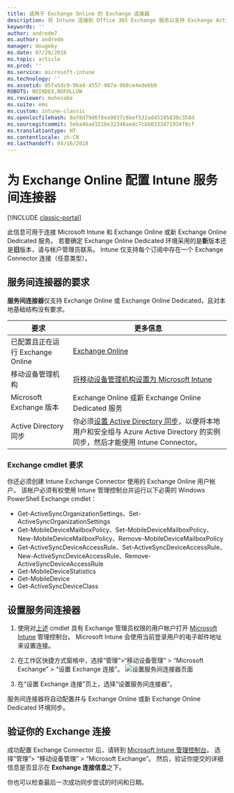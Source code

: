 ```yaml
---
title: 适用于 Exchange Online 的 Exchange 连接器
description: 将 Intune 连接到 Office 365 Exchange 服务以支持 Exchange ActiveSync 移动设备管理 (MDM)。
keywords: ''
author: andredm7
ms.author: andredm
manager: dougeby
ms.date: 07/29/2016
ms.topic: article
ms.prod: ''
ms.service: microsoft-intune
ms.technology: ''
ms.assetid: 05fa5dc9-9bad-4557-987a-9b8ce4edebb0
ROBOTS: NOINDEX,NOFOLLOW
ms.reviewer: muhosabe
ms.suite: ems
ms.custom: intune-classic
ms.openlocfilehash: 8af8d79d6f8ea9037c6bef532ad45185830c358d
ms.sourcegitcommit: 5eba4bad151be32346aedc7cbb0333d71934f8cf
ms.translationtype: HT
ms.contentlocale: zh-CN
ms.lasthandoff: 04/16/2018
---
```

# <a name="configure-the-intune-service-to-service-connector-for-exchange-online"></a>为 Exchange Online 配置 Intune 服务间连接器

[!INCLUDE [classic-portal](../includes/classic-portal.md)]

此信息可用于连接 Microsoft Intune 和 Exchange Online 或新 Exchange Online Dedicated 服务。 若要确定 Exchange Online Dedicated 环境采用的是**新**版本还是**旧**版本，请与帐户管理员联系。 Intune 仅支持每个订阅中存在一个 Exchange Connector 连接（任意类型）。

## <a name="service-to-service-connector-requirements"></a>服务间连接器的要求
**服务间连接器**仅支持 Exchange Online 或 Exchange Online Dedicated，且对本地基础结构没有要求。


|              要求               |                                                                                                            更多信息                                                                                                            |
|----------------------------------------|----------------------------------------------------------------------------------------------------------------------------------------------------------------------------------------------------------------------------------------|
| 已配置且正在运行 Exchange Online |                                                                                 [Exchange Online](https://technet.microsoft.com/library/jj200580.aspx)                                                                                 |
|   移动设备管理机构   |                                                       [将移动设备管理机构设置为 Microsoft Intune](prerequisites-for-enrollment.md#step-2-set-mdm-authority)                                                       |
|       Microsoft Exchange 版本       |                                                                                      Exchange Online 或新 Exchange Online Dedicated 服务                                                                                      |
|    Active Directory 同步    | 你必须[设置 Active Directory 同步](/intune/users-permissions-add)，以便将本地用户和安全组与 Azure Active Directory 的实例同步，然后才能使用 Intune Connector。 |

### <a name="exchange-cmdlet-requirements"></a>Exchange cmdlet 要求

你还必须创建 Intune Exchange Connector 使用的 Exchange Online 用户帐户。 该帐户必须有权使用 Intune 管理控制台并运行以下必需的 Windows PowerShell Exchange cmdlet：

 - Get-ActiveSyncOrganizationSettings、Set-ActiveSyncOrganizationSettings
 - Get-MobileDeviceMailboxPolicy、Set-MobileDeviceMailboxPolicy、New-MobileDeviceMailboxPolicy、Remove-MobileDeviceMailboxPolicy
 - Get-ActiveSyncDeviceAccessRule、Set-ActiveSyncDeviceAccessRule、New-ActiveSyncDeviceAccessRule、Remove-ActiveSyncDeviceAccessRule
 - Get-MobileDeviceStatistics
 - Get-MobileDevice
 - Get-ActiveSyncDeviceClass

## <a name="set-up-the-service-to-service-connector"></a>设置服务间连接器

1. 使用对[上述](#exchange-cmdlet-requirements) cmdlet 具有 Exchange 管理员权限的用户帐户打开 [Microsoft Intune](https://manage.microsoft.com) 管理控制台。 Microsoft Intune 会使用当前登录用户的电子邮件地址来设置连接。

2.  在工作区快捷方式窗格中，选择“管理”>“移动设备管理” > “Microsoft Exchange” > “设置 Exchange 连接”。
![设置服务间连接器页面](../media/intunesa5cservicetoserviceconnector.png)

3.  在“设置 Exchange 连接”页上，选择“设置服务间连接器”。


服务间连接器将自动配置并与 Exchange Online 或新 Exchange Online Dedicated 环境同步。

## <a name="validate-your-exchange-connection"></a>验证你的 Exchange 连接

成功配置 Exchange Connector 后，请转到 [Microsoft Intune 管理控制台](https://manage.microsoft.com)。 选择“管理”> “移动设备管理” > “Microsoft Exchange”。 然后，验证你提交的详细信息是否显示在 **Exchange 连接信息**之下。

你也可以检查最后一次成功同步尝试的时间和日期。
